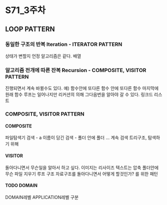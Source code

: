# S71_3주차

## LOOP PATTERN

### 동일한 구조의 반복 Iteration - ITERATOR PATTERN

상태가 변할지 언정 알고리즘은 같다.
배열

### 알고리즘 전개에 따른 잔복 Recursion - COMPOSITE, VISITOR PATTERN

진행되면서 계속 바뀔수도 있다.
예) 함수안에 또다른 함수 안에 또다른 함수 마지막에 원래 함수
루프는 일어나지만 리커션의 의해 그다음번을 알아야 갈 수 있다.
링크드 리스트

### COMPOSITE, VISITOR PATTERN

#### COMPOSITE

파일탐색기 검색 - a 이름이 담긴 검색 - 폴더 안에 폴더 ... 계속 검색
트리구조, 탐색하기 위해

#### VISITOR

돌아다니면서 무슨일을 알아서 하고 싶다.
이미지는 리사이즈
텍스트는 압축
폴더안에 무슨 파일 지우기
루프 구조 자료구조를 돌아다니면서 어떻게 할것인가? 를 위한 패턴

#### TODO DOMAIN

DOMAIN레벨 APPLICATION레벨 구분
